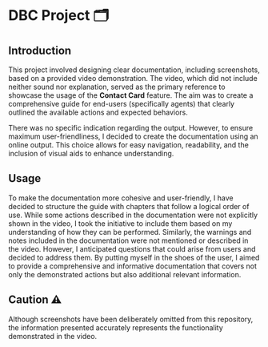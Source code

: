 # DBC Project 🗂️

## Introduction
This project involved designing clear documentation, including screenshots, based on a provided video demonstration. The video, which did not include neither sound nor explanation, served as the primary reference to showcase the usage of the **Contact Card** feature. The aim was to create a comprehensive guide for end-users (specifically agents) that clearly outlined the available actions and expected behaviors.

There was no specific indication regarding the output. However, to ensure maximum user-friendliness, I decided to create the documentation using an online output. This choice allows for easy navigation, readability, and the inclusion of visual aids to enhance understanding.

## Usage
To make the documentation more cohesive and user-friendly, I have decided to structure the guide with chapters that follow a logical order of use. While some actions described in the documentation were not explicitly shown in the video, I took the initiative to include them based on my understanding of how they can be performed. Similarly, the warnings and notes included in the documentation were not mentioned or described in the video. However, I anticipated questions that could arise from users and decided to address them. By putting myself in the shoes of the user, I aimed to provide a comprehensive and informative documentation that covers not only the demonstrated actions but also additional relevant information.

## Caution ⚠️
Although screenshots have been deliberately omitted from this repository, the information presented accurately represents the functionality demonstrated in the video.
